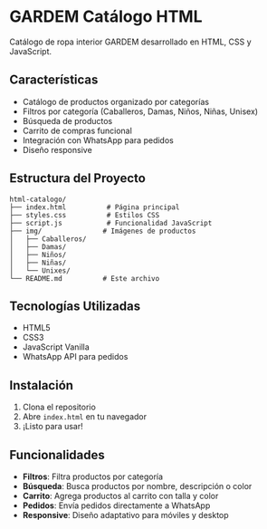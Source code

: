 # GARDEM Catálogo HTML

Catálogo de ropa interior GARDEM desarrollado en HTML, CSS y JavaScript.

## Características

- Catálogo de productos organizado por categorías
- Filtros por categoría (Caballeros, Damas, Niños, Niñas, Unisex)
- Búsqueda de productos
- Carrito de compras funcional
- Integración con WhatsApp para pedidos
- Diseño responsive

## Estructura del Proyecto

```
html-catalogo/
├── index.html          # Página principal
├── styles.css          # Estilos CSS
├── script.js           # Funcionalidad JavaScript
├── img/               # Imágenes de productos
│   ├── Caballeros/
│   ├── Damas/
│   ├── Niños/
│   ├── Niñas/
│   └── Unixes/
└── README.md          # Este archivo
```

## Tecnologías Utilizadas

- HTML5
- CSS3
- JavaScript Vanilla
- WhatsApp API para pedidos

## Instalación

1. Clona el repositorio
2. Abre `index.html` en tu navegador
3. ¡Listo para usar!

## Funcionalidades

- **Filtros**: Filtra productos por categoría
- **Búsqueda**: Busca productos por nombre, descripción o color
- **Carrito**: Agrega productos al carrito con talla y color
- **Pedidos**: Envía pedidos directamente a WhatsApp
- **Responsive**: Diseño adaptativo para móviles y desktop 